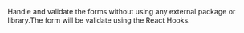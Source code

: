 Handle and validate the forms without using any external package or library.The form will be validate using the React Hooks.
